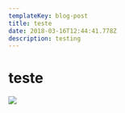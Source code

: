```yaml
---
templateKey: blog-post
title: teste
date: 2018-03-16T12:44:41.778Z
description: testing
---
```

# teste



![](/img/products-grid2.jpg)
